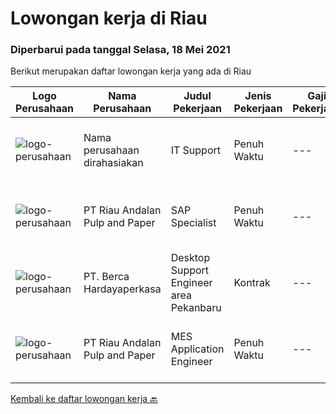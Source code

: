 
  # Lowongan kerja di Riau

  ### Diperbarui pada tanggal Selasa, 18 Mei 2021

  Berikut merupakan daftar lowongan kerja yang ada di Riau

  |Logo Perusahaan | Nama Perusahaan | Judul Pekerjaan | Jenis Pekerjaan | Gaji Pekerjaan | Lokasi | Deskripsi | Tanggal diunggah | Pranala |
  | -------------- | --------------- | --------------- | --------- | --------- | -------------- | ------- | ----------- | ----------- |
  |![logo-perusahaan](https://us.123rf.com/450wm/pavelstasevich/pavelstasevich1811/pavelstasevich181101027/112815900-stock-vector-no-image-available-icon-flat-vector.jpg?ver=6)|Nama perusahaan dirahasiakan|IT Support|Penuh Waktu|---|Dumai|REQUIREMENTS : Age less thank 28 years old At least Diploma and/or Bachelor Degree of Information Technology Having same field experience at least 3...|Senin, 10 Mei 2021|https://www.jobstreet.co.id/id/job/it-support-3527837?token=0~265b74a5-e32c-4b71-9576-65f5af63826d&sectionRank=1&jobId=jobstreet-id-job-3527837|
|![logo-perusahaan](https://image-service-cdn.seek.com.au/1cbc2bb2833016eb89f4c08435ee8e7db8e43f63/ee4dce1061f3f616224767ad58cb2fc751b8d2dc)|PT Riau Andalan Pulp and Paper|SAP Specialist|Penuh Waktu|---|Pekanbaru|familiar with SAP PM, MM, MMPI, F1 Experience at SAP Consultant Company will be advantaged Min experience 8 years Fluent in English Understand Java,...|Minggu, 09 Mei 2021|https://www.jobstreet.co.id/id/job/sap-specialist-3521608?token=0~265b74a5-e32c-4b71-9576-65f5af63826d&sectionRank=2&jobId=jobstreet-id-job-3521608|
|![logo-perusahaan](https://image-service-cdn.seek.com.au/0c900ac2b5b1a2cf9bee651ce5d069e68ff14c92/ee4dce1061f3f616224767ad58cb2fc751b8d2dc)|PT. Berca Hardayaperkasa|Desktop Support Engineer area Pekanbaru|Kontrak|---|Pekanbaru|Delivery the implementation and provide PC, Printer, and Networking. Analyze and diagnose technical issues and give fast problem resolution Technical...|Selasa, 04 Mei 2021|https://www.jobstreet.co.id/id/job/desktop-support-engineer-area-pekanbaru-3523236?token=0~265b74a5-e32c-4b71-9576-65f5af63826d&sectionRank=3&jobId=jobstreet-id-job-3523236|
|![logo-perusahaan](https://image-service-cdn.seek.com.au/1cbc2bb2833016eb89f4c08435ee8e7db8e43f63/ee4dce1061f3f616224767ad58cb2fc751b8d2dc)|PT Riau Andalan Pulp and Paper|MES Application Engineer|Penuh Waktu|---|Riau|Education:·        Bachelor Degree in Computer and Information Sciences Experience:·        Managing or/and supporting Manufacturing Execution System...|Senin, 26 April 2021|https://www.jobstreet.co.id/id/job/mes-application-engineer-3516969?token=0~265b74a5-e32c-4b71-9576-65f5af63826d&sectionRank=4&jobId=jobstreet-id-job-3516969|


  [Kembali ke daftar lowongan kerja 🔙](../README.md#daftar-lowongan-kerja)
  